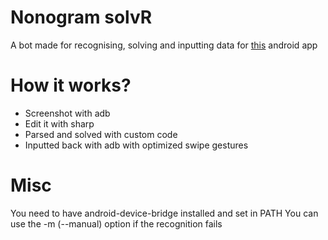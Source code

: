 # Nonogram solvR
A bot made for recognising, solving and inputting data for [this](https://play.google.com/store/apps/details?id=com.easybrain.nonogram) android app

# How it works?
 - Screenshot with adb
 - Edit it with sharp
 - Parsed and solved with custom code
 - Inputted back with adb with optimized swipe gestures

# Misc
You need to have android-device-bridge installed and set in PATH
You can use the -m (--manual) option if the recognition fails